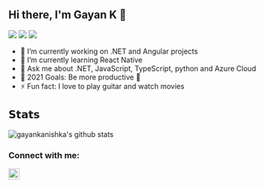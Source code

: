 ## Hi there, I'm Gayan K 👋

[![](https://img.shields.io/badge/-@gayankanishka-%23181717?style=flat-square&logo=github)](https://github.com/gayankanishka)
[![](https://img.shields.io/badge/-Gayan%20Kanishka%20Wijethunga-blue?style=flat-square&logo=Linkedin&logoColor=white&link=https://www.linkedin.com/in/gayan-kanishka-wijetunga-82740078/)](https://www.linkedin.com/in/gayan-kanishka-wijetunga-82740078/)
[![](https://img.shields.io/website?color=0ab9e6&style=flat-square&up_message=gayankanishka.github.io&url=https%3A%2F%2Fgayankanishka.github.io)](https://gayankanishka.github.io/)

- 🔭 I’m currently working on .NET and Angular projects
- 🌱 I’m currently learning React Native
- 💬 Ask me about .NET, JavaScript, TypeScript, python and Azure Cloud
- 🥅 2021 Goals: Be more productive :see_no_evil:
- ⚡ Fun fact: I love to play guitar and watch movies

## 𝗦𝘁𝗮𝘁𝘀

![gayankanishka's github stats](https://github-readme-stats.vercel.app/api?username=gayankanishka&show_icons=true&theme=radical)

### Connect with me:

[<img align="left" alt="Instagram" width="22px" src="https://cdn.jsdelivr.net/npm/simple-icons@v3/icons/instagram.svg" />](https://www.instagram.com/gayan_wijetunga/)
